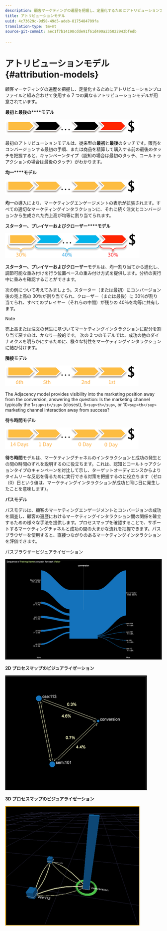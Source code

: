 ```yaml
---
description: 顧客マーケティングの遍歴を把握し、定量化するためにアトリビューションプロファイルと組み合わせて使用する 7 つの異なるアトリビューションモデルが用意されています。
title: アトリビューションモデル
uuid: 4c73629c-9d58-49d5-adeb-8175484709fa
translation-type: tm+mt
source-git-commit: aec1f7b14198cdde91f61d490a235022943bfedb

---
```



# アトリビューションモデル{#attribution-models}

顧客マーケティングの遍歴を把握し、定量化するためにアトリビューションプロファイルと組み合わせて使用する 7 つの異なるアトリビューションモデルが用意されています。

**最初と最後の****モデル**

![](assets/attrib_model_first_last.png)

最初のアトリビューションモデルは、従来型の&#x200B;**最初**&#x200B;と&#x200B;**最後**&#x200B;のタッチです。販売をコンバージョンする最初の手順、または商品を精算して購入する前の最後のタッチを把握すると、キャンペーンタイプ（認知の場合は最初のタッチ、コールトゥアクションの場合は最後のタッチ）がわかります。

**均一****モデル**

![](assets/attrib_model_even.png)

**均一**&#x200B;の導入により、マーケティングエンゲージメントの表示が拡張されます。すべての適切なマーケティングインタラクションに、それに続く注文とコンバージョンから生成された売上高が均等に割り当てられます。

**スターター、プレイヤーおよびクローザー****モデル**

![](assets/attrib_model_position.png)

**スターター、プレイヤーおよびクローザー**&#x200B;モデルは、均一割り当てから進化し、調節可能な重み付けを行う位置ベースの重み付け方式を提供します。分析の実行中に重みを確認することができます。

次の例について考えてみましょう。スターター（または最初）にコンバージョン後の売上高の 30％が割り当てられ、クローザー（または最後）に 30％が割り当てられ、すべてのプレイヤー（それらの中間）が残りの 40％を均等に共有します。

>[!NOTE]
>
>売上高または注文の発生に基づいてマーケティングインタラクションに配分を割り当て戻すのは、かなり一般的です。 次の 2 つのモデルでは、成功の他のダイナミクスを明らかにするために、様々な特性をマーケティングインタラクションに結び付けます。

**隣接モデル**

![](assets/attrib_model_adjacency.png)

The Adjacency model provides visibility into the marketing position away from the conversion, answering the question: Is the marketing channel typically the 1`<sup>st</sup>` (closest), 5`<sup>th</sup>`, or 10`<sup>th</sup>` marketing channel interaction away from success?

**待ち時間モデル**

![](assets/attrib_model_latency.png)

**待ち時間**&#x200B;モデルは、マーケティングチャネルのインタラクションと成功の発生との間の時間のずれを説明するのに役立ちます。これは、認知とコールトゥアクションタイプのキャンペーンを対比して示し、ターゲットオーディエンスからよりタイムリーな反応を得るために実行できる対策を把握するのに役立ちます（ゼロ（0）日という値は、マーケティングインタラクションが成功と同じ日に発生したことを意味します）。

**パスモデル**

パスモデルは、顧客のマーケティングエンゲージメントとコンバージョンの成功を調査し、顧客の遍歴におけるマーケティングインタラクション間の関係を確立するための様々な手法を提供します。プロセスマップを確認することで、サポートするマーケティングチャネルと成功の間の大まかな流れを把握できます。パスブラウザーを使用すると、直接つながりのあるマーケティングインタラクションを評価できます。

パスブラウザービジュアライゼーション

![](assets/attrib_model_path_browser.png)

**2D プロセスマップのビジュアライゼーション**

![](assets/attrib_model_2Dprocess_map.png)

**3D プロセスマップのビジュアライゼーション**

![](assets/attrib_model_3Dprocess_map.png)

